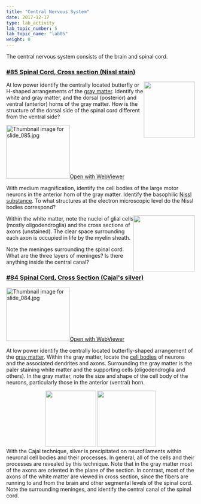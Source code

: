 ```yaml
---
title: "Central Nervous System"
date: 2017-12-17
type: lab_activity
lab_topic_number: 5
lab_topic_name: "lab05"
weight: 0
---
```

<div class="entrybody">
						<p>The central nervous system consists of the brain and spinal cord.</p>

<h3><u>#85 Spinal Cord, Cross section (Nissl stain)</u></h3>

<p><img src="/assets/images/85%20spinal%20cord%20cross%20section%20nissl%20stain.jpg" style="width:136px; height:150px; float:right;">At low power identify the centrally located butterfly or H-shaped arrangements of the <u>gray matter</u>. Identify the white and gray matter, and the dorsal (posterior) and ventral (anterior) horns of the gray matter. How is the structure of the dorsal side of the spinal cord different from the ventral side?</p>

<div class="thumbnail"> <a href="https://histologylab.ctl.columbia.edu/slides/slide85/" target="_blank"><img alt="Thumbnail image for slide_085.jpg" src="/assets/images/slide_085-thumb-170x143-1599.jpg" width="170" height="143" class="mt-image-left"></a><a href="https://histologylab.ctl.columbia.edu/slides/slide85/" target="_blank">Open with WebViewer</a></div>

<p>With medium magnification, identify the cell bodies of the large motor neurons in the anterior horn of the gray matter.  Identify the basophilic <u>Nissl substance</u>.  To what structures at the electron microscopic level do the Nissl bodies correspond?</p>

<p><img src="/assets/images/85%20spinal%20cord%20corss%20section%20nissle%20stain%202.jpg" style="width:164px; height:150px; float:right;">Within the white matter, note the nuclei of glial cells (mostly oligodendroglia) and the cross sections of axons (unstained).  The clear space surrounding each axon is occupied in life by the myelin sheath.  </p>

<p>Note the meninges surrounding the spinal cord. What are the three layers of meninges?  Is there anything inside the central canal?</p>

<h3><u>#84 Spinal Cord, Cross Section (Cajal's silver)</u></h3>

<div class="thumbnail"> <a href="https://histologylab.ctl.columbia.edu/slides/slide84/" target="_blank"><img alt="Thumbnail image for slide_084.jpg" src="/assets/images/slide_084-thumb-170x143-1596.jpg" width="170" height="143" class="mt-image-left"></a><a href="https://histologylab.ctl.columbia.edu/slides/slide84/" target="_blank">Open with WebViewer</a></div>

At low power identify the centrally located butterfly-shaped arrangement of the <u>gray matter</u>. Within the gray matter, locate the <u>cell bodies</u> of neurons and the associated dendrites and axons. Surrounding the gray matter is the paler staining white matter and the supporting cells (oligodendroglia and others). In the gray matter, note the size and shape of the cell body of the neurons, particularly those in the anterior (ventral) horn. <br>
<div style="text-align: center;">
<img src="/assets/images/84%20spinal%20cord%2C%20cross%20section%20cajals%20silver.jpg" style="width:135px; height:150px;">              <img src="/assets/images/84%20spinal%20cord%20cross%20section%20cajals%20silver.jpg" style="width:156px; height:150px;"></div>
With the Cajal technique, silver is precipitated on neurofilaments within neuronal cell bodies and their processes. In general, all of the cells and their processes are revealed by this technique. Note that in the gray matter most of the axons are oriented in the plane of the section. In contrast, most of the axons of the white matter are viewed in cross section, since the fibers are running to and from the brain and other segmental levels of the spinal cord. Note the surrounding meninges, and identify the central canal of the spinal cord. 
						
						
</div>
